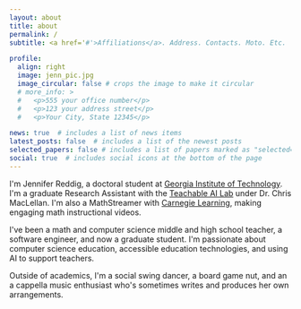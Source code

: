 ```yaml
---
layout: about
title: about
permalink: /
subtitle: <a href='#'>Affiliations</a>. Address. Contacts. Moto. Etc.

profile:
  align: right
  image: jenn_pic.jpg
  image_circular: false # crops the image to make it circular
  # more_info: >
  #   <p>555 your office number</p>
  #   <p>123 your address street</p>
  #   <p>Your City, State 12345</p>

news: true  # includes a list of news items
latest_posts: false  # includes a list of the newest posts
selected_papers: false # includes a list of papers marked as "selected={true}"
social: true  # includes social icons at the bottom of the page
---
```


I'm Jennifer Reddig, a doctoral student at [Georgia Institute of Technology](https://www.gatech.edu/). I'm a graduate Research Assistant with the [Teachable AI Lab](https://tail.cc.gatech.edu/) under Dr. Chris MacLellan. I'm also a MathStreamer with [Carnegie Learning](https://www.carnegielearning.com/solutions/math/mathstream/), making engaging math instructional videos.

I've been a math and computer science middle and high school teacher, a software engineer, and now a graduate student. I'm passionate about computer science education, accessible education technologies, and using AI to support teachers.

Outside of academics, I'm a social swing dancer, a board game nut, and an a cappella music enthusiast who's sometimes writes and produces her own arrangements.